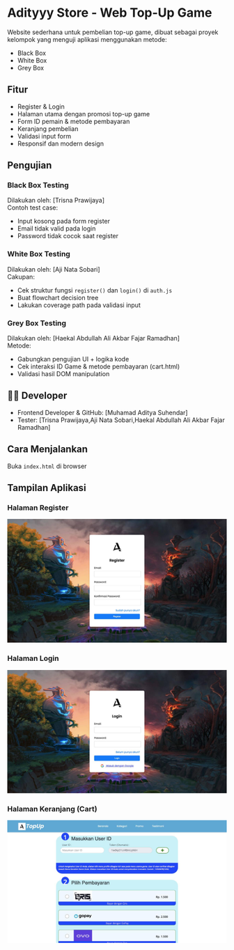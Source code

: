 # Adityyy Store - Web Top-Up Game

Website sederhana untuk pembelian top-up game, dibuat sebagai proyek kelompok yang menguji aplikasi menggunakan metode:
- Black Box
- White Box
- Grey Box

## Fitur
- Register & Login
- Halaman utama dengan promosi top-up game
- Form ID pemain & metode pembayaran
- Keranjang pembelian
- Validasi input form
- Responsif dan modern design

## Pengujian

### Black Box Testing
Dilakukan oleh: [Trisna Prawijaya]  
Contoh test case:
- Input kosong pada form register
- Email tidak valid pada login
- Password tidak cocok saat register

### White Box Testing
Dilakukan oleh: [Aji Nata Sobari]  
Cakupan:
- Cek struktur fungsi `register()` dan `login()` di `auth.js`
- Buat flowchart decision tree
- Lakukan coverage path pada validasi input

### Grey Box Testing
Dilakukan oleh: [Haekal Abdullah Ali Akbar Fajar Ramadhan]  
Metode:
- Gabungkan pengujian UI + logika kode
- Cek interaksi ID Game & metode pembayaran (cart.html)
- Validasi hasil DOM manipulation

## 👨‍💻 Developer
- Frontend Developer & GitHub: [Muhamad Aditya Suhendar]
- Tester: [Trisna Prawijaya,Aji Nata Sobari,Haekal Abdullah Ali Akbar Fajar Ramadhan]

## Cara Menjalankan
Buka `index.html` di browser

## Tampilan Aplikasi

### Halaman Register
![Register Page](assets/photos/Register.jpg)

### Halaman Login
![Login Page](assets/photos/Login.jpg)

### Halaman Keranjang (Cart)
![Cart Page](assets/photos/Keranjang.jpg)


